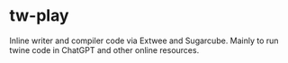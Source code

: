 # tw-play
Inline writer and compiler code via Extwee and Sugarcube. Mainly to run twine code in ChatGPT and other online resources.
